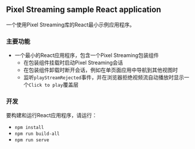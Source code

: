 ## Pixel Streaming sample React application

一个使用Pixel Streaming库的React最小示例应用程序。

### 主要功能
- 一个最小的React应用程序，包含一个Pixel Streaming包装组件
  - 在包装组件挂载时启动Pixel Streaming会话
  - 在包装组件卸载时断开会话，例如在单页面应用中导航到其他视图时
  - 监听`playStreamRejected`事件，并在浏览器拒绝视频流自动播放时显示一个`Click to play`覆盖层

### 开发

要构建和运行React应用程序，请运行：

- `npm install`
- `npm run build-all`
- `npm run serve`
